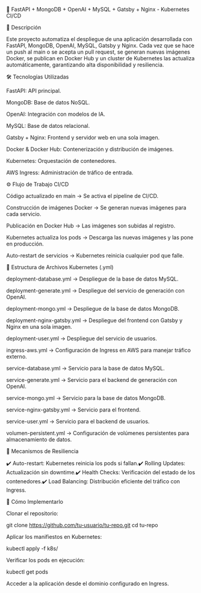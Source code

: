 🚀 FastAPI + MongoDB + OpenAI + MySQL + Gatsby + Nginx - Kubernetes CI/CD

📌 Descripción

Este proyecto automatiza el despliegue de una aplicación desarrollada con FastAPI, MongoDB, OpenAI, MySQL, Gatsby y Nginx. Cada vez que se hace un push al main o se acepta un pull request, se generan nuevas imágenes Docker, se publican en Docker Hub y un cluster de Kubernetes las actualiza automáticamente, garantizando alta disponibilidad y resiliencia.

🛠️ Tecnologías Utilizadas

FastAPI: API principal.

MongoDB: Base de datos NoSQL.

OpenAI: Integración con modelos de IA.

MySQL: Base de datos relacional.

Gatsby + Nginx: Frontend y servidor web en una sola imagen.

Docker & Docker Hub: Contenerización y distribución de imágenes.

Kubernetes: Orquestación de contenedores.

AWS Ingress: Administración de tráfico de entrada.

⚙️ Flujo de Trabajo CI/CD

Código actualizado en main → Se activa el pipeline de CI/CD.

Construcción de imágenes Docker → Se generan nuevas imágenes para cada servicio.

Publicación en Docker Hub → Las imágenes son subidas al registro.

Kubernetes actualiza los pods → Descarga las nuevas imágenes y las pone en producción.

Auto-restart de servicios → Kubernetes reinicia cualquier pod que falle.

📁 Estructura de Archivos Kubernetes (.yml)

deployment-database.yml → Despliegue de la base de datos MySQL.

deployment-generate.yml → Despliegue del servicio de generación con OpenAI.

deployment-mongo.yml → Despliegue de la base de datos MongoDB.

deployment-nginx-gatsby.yml → Despliegue del frontend con Gatsby y Nginx en una sola imagen.

deployment-user.yml → Despliegue del servicio de usuarios.

ingress-aws.yml → Configuración de Ingress en AWS para manejar tráfico externo.

service-database.yml → Servicio para la base de datos MySQL.

service-generate.yml → Servicio para el backend de generación con OpenAI.

service-mongo.yml → Servicio para la base de datos MongoDB.

service-nginx-gatsby.yml → Servicio para el frontend.

service-user.yml → Servicio para el backend de usuarios.

volumen-persistent.yml → Configuración de volúmenes persistentes para almacenamiento de datos.

🔄 Mecanismos de Resiliencia

✔️ Auto-restart: Kubernetes reinicia los pods si fallan.✔️ Rolling Updates: Actualización sin downtime.✔️ Health Checks: Verificación del estado de los contenedores.✔️ Load Balancing: Distribución eficiente del tráfico con Ingress.

🚀 Cómo Implementarlo

Clonar el repositorio:

git clone https://github.com/tu-usuario/tu-repo.git
cd tu-repo

Aplicar los manifiestos en Kubernetes:

kubectl apply -f k8s/

Verificar los pods en ejecución:

kubectl get pods

Acceder a la aplicación desde el dominio configurado en Ingress.
